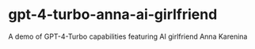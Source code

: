 # gpt-4-turbo-anna-ai-girlfriend
A demo of GPT-4-Turbo capabilities featuring AI girlfriend Anna Karenina
